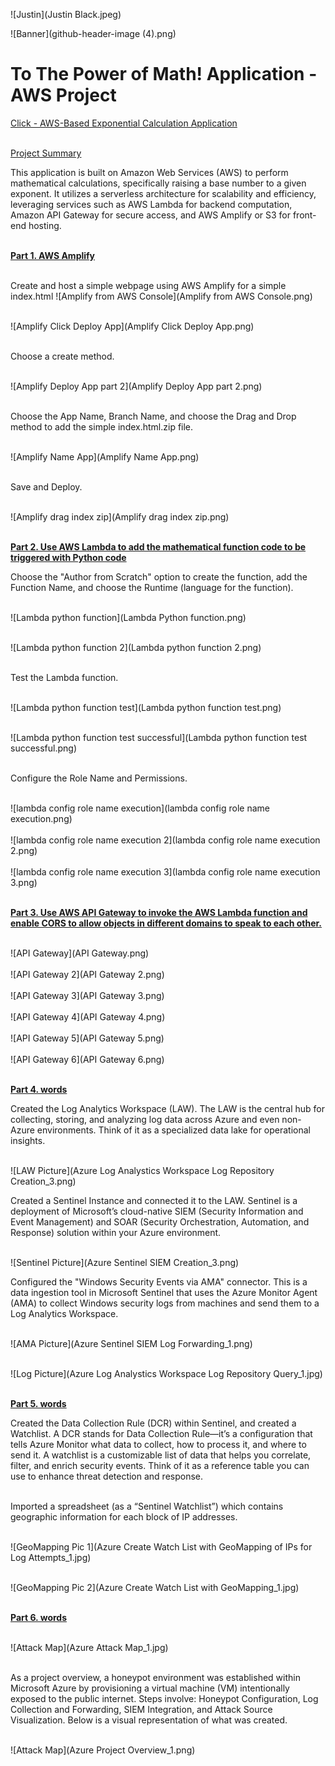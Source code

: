 ![Justin](Justin Black.jpeg)

![Banner](github-header-image (4).png)

# To The Power of Math! Application - AWS Project

[Click - AWS-Based Exponential Calculation Application](https://dev.dcszzvgx7dd82.amplifyapp.com/)

<br><ins>Project Summary</ins><br>

This application is built on Amazon Web Services (AWS) to perform mathematical calculations, specifically raising a base number to a given exponent. It utilizes a serverless architecture for scalability and efficiency, leveraging services such as AWS Lambda for backend computation, Amazon API Gateway for secure access, and AWS Amplify or S3 for front-end hosting.


<br><ins>**Part 1. AWS Amplify** </ins><br>


<br>Create and host a simple webpage using AWS Amplify for a simple index.html ![Amplify from AWS Console](Amplify from AWS Console.png)

<br>![Amplify Click Deploy App](Amplify Click Deploy App.png)

<br>Choose a create method.

<br>![Amplify Deploy App part 2](Amplify Deploy App part 2.png)

<br>Choose the App Name, Branch Name, and choose the Drag and Drop method to add the simple index.html.zip file.

<br>![Amplify Name App](Amplify Name App.png)

<br>Save and Deploy.

<br>![Amplify drag index zip](Amplify drag index zip.png)<br>

<br><ins>**Part 2. Use AWS Lambda to add the mathematical function code to be triggered with Python code**</ins><br>

Choose the "Author from Scratch" option to create the function, add the Function Name, and choose the Runtime (language for the function).<br>


<br>![Lambda python function](Lambda Python function.png)<br>


<br>![Lambda python function 2](Lambda python function 2.png)<br>

<br>Test the Lambda function.<br>

<br>![Lambda python function test](Lambda python function test.png)

<br>![Lambda python function test successful](Lambda python function test successful.png)<br>

<br>Configure the Role Name and Permissions.<br>

<br>![lambda config role name execution](lambda config role name execution.png)<br>
<br>![lambda config role name execution 2](lambda config role name execution 2.png)<br>
<br>![lambda config role name execution 3](lambda config role name execution 3.png)<br>





<br><ins>**Part 3. Use AWS API Gateway to invoke the AWS Lambda function and enable CORS to allow objects in different domains to speak to each other.**</ins><br>

<br>![API Gateway](API Gateway.png)<br>
<br>![API Gateway 2](API Gateway 2.png)<br>
<br>![API Gateway 3](API Gateway 3.png)<br>
<br>![API Gateway 4](API Gateway 4.png)<br>
<br>![API Gateway 5](API Gateway 5.png)<br>
<br>![API Gateway 6](API Gateway 6.png)<br>


<br><ins>**Part 4. words**</ins><br>

Created the Log Analytics Workspace (LAW). The LAW is the central hub for collecting, storing, and analyzing log data across Azure and even non-Azure environments. Think of it as a specialized data lake for operational insights.<br>

<br>![LAW Picture](Azure Log Analystics Workspace Log Repository Creation_3.png)<br>

Created a Sentinel Instance and connected it to the LAW. Sentinel is a deployment of Microsoft’s cloud-native SIEM (Security Information and Event Management) and SOAR (Security Orchestration, Automation, and Response) solution within your Azure environment.<br>

<br>![Sentinel Picture](Azure Sentinel SIEM Creation_3.png)<br>

Configured the "Windows Security Events via AMA" connector. This is a data ingestion tool in Microsoft Sentinel that uses the Azure Monitor Agent (AMA) to collect Windows security logs from machines and send them to a Log Analytics Workspace.<br>

<br>![AMA Picture](Azure Sentinel SIEM Log Forwarding_1.png)<br>

<br>![Log Picture](Azure Log Analystics Workspace Log Repository Query_1.jpg)<br>

<br><ins>**Part 5. words**</ins><br>

Created the Data Collection Rule (DCR) within Sentinel, and created a Watchlist. A DCR stands for Data Collection Rule—it’s a configuration that tells Azure Monitor what data to collect, how to process it, and where to send it. A watchlist is a customizable list of data that helps you correlate, filter, and enrich security events. Think of it as a reference table you can use to enhance threat detection and response.<br>

<br>Imported a spreadsheet (as a “Sentinel Watchlist”) which contains geographic information for each block of IP addresses.<br>

<br>![GeoMapping Pic 1](Azure Create Watch List with GeoMapping of IPs for Log Attempts_1.jpg)<br>

<br>![GeoMapping Pic 2](Azure Create Watch List with GeoMapping_1.jpg)<br>

<br><ins>**Part 6. words**</ins><br>

<br>![Attack Map](Azure Attack Map_1.jpg)<br>

<br>As a project overview, a honeypot environment was established within Microsoft Azure by provisioning a virtual machine (VM) intentionally exposed to the public internet. Steps involve: Honeypot Configuration, Log Collection and Forwarding, SIEM Integration, and Attack Source Visualization. Below is a visual representation of what was created.<br>

<br>![Attack Map](Azure Project Overview_1.png)<br>



